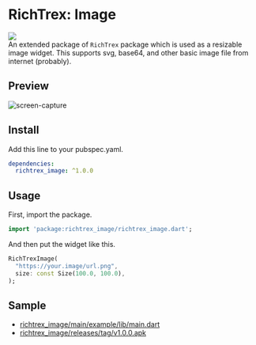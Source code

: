 # RichTrex: Image
<a href='https://pub.dev/packages/richtrex_image'><img src='https://img.shields.io/pub/v/richtrex_image.svg?logo=flutter&color=blue&style=flat-square'/></a></br>
An extended package of `RichTrex` package which is used as a resizable image widget. This supports svg, base64, and other basic image file from internet (probably).
## Preview
![screen-capture](https://user-images.githubusercontent.com/45191605/174998649-18e52eb0-44e6-4e44-a16b-77ae149d0caa.gif)
## Install
Add this line to your pubspec.yaml.

```yaml
dependencies:
  richtrex_image: ^1.0.0
```

## Usage

First, import the package.

```dart
import 'package:richtrex_image/richtrex_image.dart';
```

And then put the widget like this.
```dart
RichTrexImage(
  "https://your.image/url.png",
  size: const Size(100.0, 100.0),
);
```

## Sample
- [richtrex_image/main/example/lib/main.dart](https://github.com/Nialixus/richtrex_image/blob/main/example/lib/main.dart)
- [richtrex_image/releases/tag/v1.0.0.apk](https://github.com/Nialixus/richtrex_image/releases/tag/v1.0.0)
